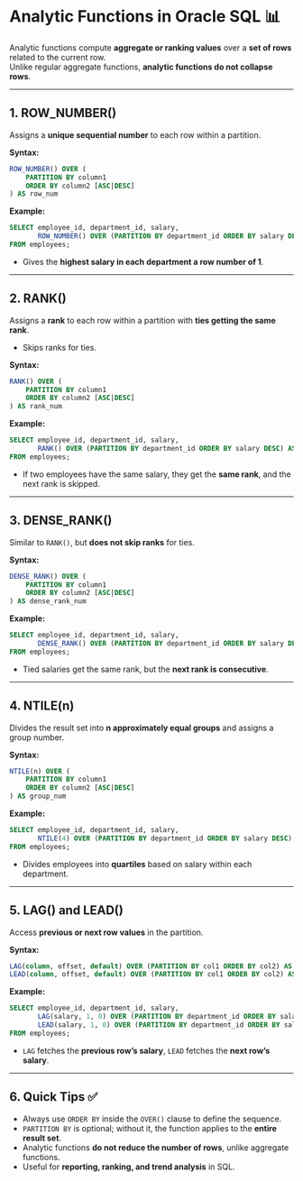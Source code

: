 # Analytic Functions in Oracle SQL 📊

Analytic functions compute **aggregate or ranking values** over a **set of rows** related to the current row.  
Unlike regular aggregate functions, **analytic functions do not collapse rows**.

---

## 1. ROW_NUMBER()
Assigns a **unique sequential number** to each row within a partition.

**Syntax:**
```sql
ROW_NUMBER() OVER (
    PARTITION BY column1
    ORDER BY column2 [ASC|DESC]
) AS row_num
```

**Example:**

```sql
SELECT employee_id, department_id, salary,
       ROW_NUMBER() OVER (PARTITION BY department_id ORDER BY salary DESC) AS row_num
FROM employees;
```

* Gives the **highest salary in each department a row number of 1**.

---

## 2. RANK()

Assigns a **rank** to each row within a partition with **ties getting the same rank**.

* Skips ranks for ties.

**Syntax:**

```sql
RANK() OVER (
    PARTITION BY column1
    ORDER BY column2 [ASC|DESC]
) AS rank_num
```

**Example:**

```sql
SELECT employee_id, department_id, salary,
       RANK() OVER (PARTITION BY department_id ORDER BY salary DESC) AS rank_num
FROM employees;
```

* If two employees have the same salary, they get the **same rank**, and the next rank is skipped.

---

## 3. DENSE\_RANK()

Similar to `RANK()`, but **does not skip ranks** for ties.

**Syntax:**

```sql
DENSE_RANK() OVER (
    PARTITION BY column1
    ORDER BY column2 [ASC|DESC]
) AS dense_rank_num
```

**Example:**

```sql
SELECT employee_id, department_id, salary,
       DENSE_RANK() OVER (PARTITION BY department_id ORDER BY salary DESC) AS dense_rank_num
FROM employees;
```

* Tied salaries get the same rank, but the **next rank is consecutive**.

---

## 4. NTILE(n)

Divides the result set into **n approximately equal groups** and assigns a group number.

**Syntax:**

```sql
NTILE(n) OVER (
    PARTITION BY column1
    ORDER BY column2 [ASC|DESC]
) AS group_num
```

**Example:**

```sql
SELECT employee_id, department_id, salary,
       NTILE(4) OVER (PARTITION BY department_id ORDER BY salary DESC) AS quartile
FROM employees;
```

* Divides employees into **quartiles** based on salary within each department.

---

## 5. LAG() and LEAD()

Access **previous or next row values** in the partition.

**Syntax:**

```sql
LAG(column, offset, default) OVER (PARTITION BY col1 ORDER BY col2) AS prev_val
LEAD(column, offset, default) OVER (PARTITION BY col1 ORDER BY col2) AS next_val
```

**Example:**

```sql
SELECT employee_id, department_id, salary,
       LAG(salary, 1, 0) OVER (PARTITION BY department_id ORDER BY salary) AS prev_salary,
       LEAD(salary, 1, 0) OVER (PARTITION BY department_id ORDER BY salary) AS next_salary
FROM employees;
```

* `LAG` fetches the **previous row’s salary**, `LEAD` fetches the **next row’s salary**.

---

## 6. Quick Tips ✅

* Always use `ORDER BY` inside the `OVER()` clause to define the sequence.
* `PARTITION BY` is optional; without it, the function applies to the **entire result set**.
* Analytic functions **do not reduce the number of rows**, unlike aggregate functions.
* Useful for **reporting, ranking, and trend analysis** in SQL.
